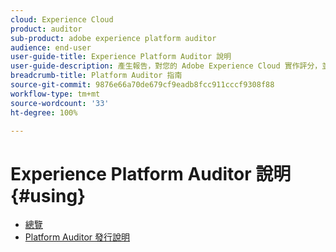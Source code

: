 ```yaml
---
cloud: Experience Cloud
product: auditor
sub-product: adobe experience platform auditor
audience: end-user
user-guide-title: Experience Platform Auditor 說明
user-guide-description: 產生報告，對您的 Adobe Experience Cloud 實作評分，並提供改善實作的各項指示。
breadcrumb-title: Platform Auditor 指南
source-git-commit: 9876e66a70de679cf9eadb8fcc911cccf9308f88
workflow-type: tm+mt
source-wordcount: '33'
ht-degree: 100%

---
```



# Experience Platform Auditor 說明 {#using}

+ [總覽](overview.md)
+ [Platform Auditor 發行說明](release-notes.md)
